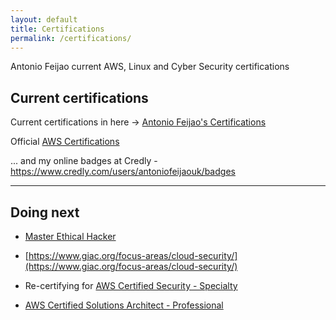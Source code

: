 ```yaml
---
layout: default
title: Certifications
permalink: /certifications/
---
```


Antonio Feijao current AWS, Linux and Cyber Security certifications

## Current certifications

Current certifications in here -> [Antonio Feijao's Certifications](/#certifications "Antonio Feijao certifications")

Official [AWS Certifications](https://aws.amazon.com/certification/#Available_AWS_Certifications)

... and my online badges at Credly - <https://www.credly.com/users/antoniofeijaouk/badges>

----

## Doing next

* [Master Ethical Hacker](https://www.eccouncil.org/programs/certified-ethical-hacker-ceh-master/)

* [https://www.giac.org/focus-areas/cloud-security/](https://www.giac.org/focus-areas/cloud-security/)

* Re-certifying for [AWS Certified Security - Specialty](https://aws.amazon.com/certification/certified-security-specialty/)

* [AWS Certified Solutions Architect - Professional](https://aws.amazon.com/certification/certified-solutions-architect-professional/)
